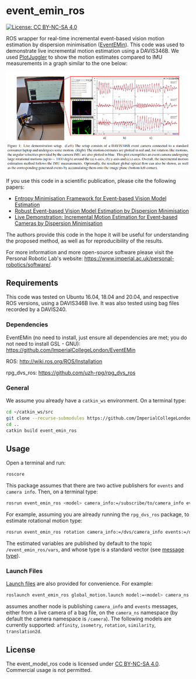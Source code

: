 # event_emin_ros
[![License: CC BY-NC-SA 4.0](https://img.shields.io/badge/License-CC%20BY--NC--SA%204.0-lightgrey.svg?style=flat-square)](https://creativecommons.org/licenses/by-nc-sa/4.0/)

ROS wrapper for real-time incremental event-based vision motion estimation by dispersion minimisation ([EventEMin](https://github.com/ImperialCollegeLondon/EventEMin)).
This code was used to demonstrate live incremental motion estimation using a DAVIS346B.
We used [PlotJuggler](https://github.com/facontidavide/PlotJuggler) to show the motion estimates compared to IMU measurements in a graph similar to the one below:

![Global motion graph](./misc/global_motion_graph.png)

If you use this code in a scientific publication, please cite the following papers:

- [Entropy Minimisation Framework for Event-based Vision Model Estimation](http://www.ecva.net/papers/eccv_2020/papers_ECCV/papers/123500154.pdf)
- [Robust Event-based Vision Model Estimation by Dispersion Minimisation](https://ieeexplore.ieee.org/document/9625712)
- [Live Demonstration: Incremental Motion Estimation for Event-based Cameras
by Dispersion Minimisation](https://openaccess.thecvf.com/content/CVPR2021W/EventVision/papers/Nunes_Live_Demonstration_Incremental_Motion_Estimation_for_Event-Based_Cameras_by_Dispersion_CVPRW_2021_paper.pdf)

The authors provide this code in the hope it will be useful for understanding the proposed method, as well as for reproducibility of the results.

For more information and more open-source software please visit the Personal Robotic Lab's website: <https://www.imperial.ac.uk/personal-robotics/software/>.

## Requirements
This code was tested on Ubuntu 16.04, 18.04 and 20.04, and respective ROS versions, using a DAVIS346B live.
It was also tested using bag files recorded by a DAVIS240.

### Dependencies
EventEMin (no need to install, just ensure all dependencies are met; you do not need to install GSL - GNU): <https://github.com/ImperialCollegeLondon/EventEMin>

ROS: <http://wiki.ros.org/ROS/Installation>

rpg_dvs_ros: <https://github.com/uzh-rpg/rpg_dvs_ros>

### General
We assume you already have a `catkin_ws` environment.
On a terminal type:
  ```bash
  cd ~/catkin_ws/src
  git clone --recurse-submodules https://github.com/ImperialCollegeLondon/event_emin_ros.git
  cd ..
  catkin build event_emin_ros
  ```

## Usage
Open a terminal and run:
  ```bash
  roscore
  ```
This package assumes that there are two active publishers for `events` and `camera info`.
Then, on a terminal type:
  ```bash
  rosrun event_emin_ros <model> camera_info:=/subscribe/to/camera_info events:=/subscribe/to/events
  ```
For example, assuming you are already running the `rpg_dvs_ros` package, to estimate rotational motion type:
  ```bash
  rosrun event_emin_ros rotation camera_info:=/dvs/camera_info events:=/dvs/events
  ```
The estimated variables are published by default to the topic `/event_emin_ros/vars`, and whose type is a standard vector (see [message type](msg/Vars.msg)).

### Launch Files
[Launch files](launch) are also provided for convenience. For example:
  ```bash
  roslaunch event_emin_ros global_motion.launch model:=<model> camera_ns:=<camera>
  ```
assumes another node is publishing `camera_info` and `events` messages, either from a live camera of a bag file, on the `camera_ns` namespace (by default the camera namespace is `/camera`).
The following models are currently supported: `affinity`, `isometry`, `rotation`, `similarity`, `translation2d`.

## License
The event_model_ros code is licensed under [CC BY-NC-SA 4.0](https://creativecommons.org/licenses/by-nc-sa/4.0/). Commercial usage is not permitted.
